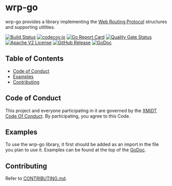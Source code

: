 # wrp-go

wrp-go provides a library implementing the [Web Routing Protocol](https://github.com/xmidt-org/wrp-c/wiki/Web-Routing-Protocol) 
structures and supporting utilities.

[![Build Status](https://github.com/xmidt-org/wrp-go/actions/workflows/ci.yml/badge.svg)](https://github.com/xmidt-org/wrp-go/actions/workflows/ci.yml)
[![codecov.io](http://codecov.io/github/xmidt-org/wrp-go/coverage.svg?branch=main)](http://codecov.io/github/xmidt-org/wrp-go?branch=main)
[![Go Report Card](https://goreportcard.com/badge/github.com/xmidt-org/wrp-go)](https://goreportcard.com/report/github.com/xmidt-org/wrp-go)
[![Quality Gate Status](https://sonarcloud.io/api/project_badges/measure?project=xmidt-org_wrp-go&metric=alert_status)](https://sonarcloud.io/dashboard?id=xmidt-org_wrp-go)
[![Apache V2 License](http://img.shields.io/badge/license-Apache%20V2-blue.svg)](https://github.com/xmidt-org/wrp-go/blob/main/LICENSE)
[![GitHub Release](https://img.shields.io/github/release/xmidt-org/wrp-go.svg)](CHANGELOG.md)
[![GoDoc](https://pkg.go.dev/badge/github.com/xmidt-org/wrp-go)](https://pkg.go.dev/github.com/xmidt-org/wrp-go)

## Table of Contents

- [Code of Conduct](#code-of-conduct)
- [Examples](#examples)
- [Contributing](#contributing)

## Code of Conduct

This project and everyone participating in it are governed by the [XMiDT Code Of Conduct](https://xmidt.io/code_of_conduct/). 
By participating, you agree to this Code.

## Examples 

To use the wrp-go library, it first should be added as an import in the file you plan to use it.
Examples can be found at the top of the [GoDoc](https://godoc.org/github.com/xmidt-org/wrp-go).

## Contributing

Refer to [CONTRIBUTING.md](CONTRIBUTING.md).
